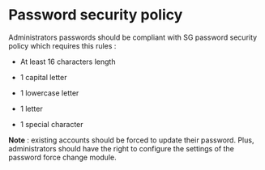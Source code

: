 # **Password security policy**

Administrators passwords should be compliant with SG password security
policy which requires this rules :

- At least 16 characters length

- 1 capital letter

- 1 lowercase letter

- 1 letter

- 1 special character

**Note** : existing accounts should be forced to update their password.
Plus, administrators should have the right to configure the settings of
the password force change module.
